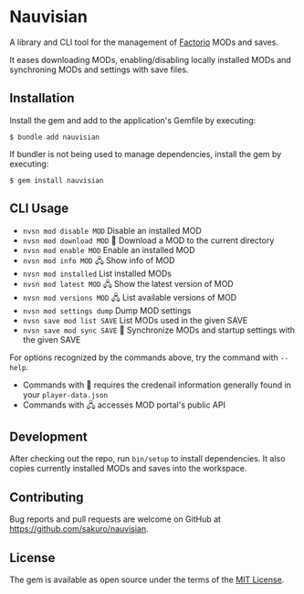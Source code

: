 # Nauvisian

A library and CLI tool for the management of [Factorio](https://factorio.com) MODs and saves.

It eases downloading MODs, enabling/disabling locally installed MODs and synchroning MODs and settings with save files.

## Installation

Install the gem and add to the application's Gemfile by executing:

    $ bundle add nauvisian

If bundler is not being used to manage dependencies, install the gem by executing:

    $ gem install nauvisian

## CLI Usage

- `nvsn mod disable MOD`
    Disable an installed MOD
- `nvsn mod download MOD` 🔐
    Download a MOD to the current directory
- `nvsn mod enable MOD`
    Enable an installed MOD
- `nvsn mod info MOD` 🖧
    Show info of MOD
- `nvsn mod installed`
    List installed MODs
- `nvsn mod latest MOD` 🖧
    Show the latest version of MOD
- `nvsn mod versions MOD` 🖧
    List available versions of MOD
- `nvsn mod settings dump`
    Dump MOD settings
- `nvsn save mod list SAVE`
    List MODs used in the given SAVE
- `nvsn save mod sync SAVE` 🔐
    Synchronize MODs and startup settings with the given SAVE

For options recognized by the commands above, try the command with `--help`.

- Commands with 🔐 requires the credenail information generally found in your `player-data.json`
- Commands with 🖧 accesses MOD portal's public API

## Development

After checking out the repo, run `bin/setup` to install dependencies.  It also copies currently installed MODs and saves into the workspace.

## Contributing

Bug reports and pull requests are welcome on GitHub at https://github.com/sakuro/nauvisian.

## License

The gem is available as open source under the terms of the [MIT License](https://opensource.org/licenses/MIT).
